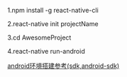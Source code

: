 1.npm install -g react-native-cli

2.react-native init projectName

3.cd AwesomeProject

4.react-native run-android

<a href="https://facebook.github.io/react-native/docs/android-setup.html#content">android环境搭建参考(sdk,android-sdk)</a>
